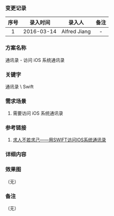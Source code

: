 ### 变更记录

| 序号 | 录入时间 | 录入人 | 备注 |
|:--------:|:--------:|:--------:|:--------:|
| 1 | 2016-03-14 | Alfred Jiang | - |

### 方案名称

通讯录 - 访问 iOS 系统通讯录

### 关键字

通讯录 \ Swift 

### 需求场景

1. 需要访问 iOS 系统通讯录

### 参考链接

1. [求人不若求己——用SWIFT访问IOS系统通讯录](http://www.martini.wang/wordpress/2014/11/swiftcontacttool/)

### 详细内容

### 效果图
（无）

### 备注
（无）

